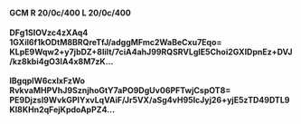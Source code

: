 #### GCM R 20/0c/400 L 20/0c/400
**DFg1SIOVzc4zXAq4**<br/>**1GXil6f1kODtM8BRQreTfJ/adggMFmc2WaBeCxu7Eqo=**<br/>**KLpE9Wqw2+y7jbDZ+8liIt/7ciA4ahJ99RQSRVLglE5Choi2GXIDpnEz+DVJ/kz8kbi4gO3IA4x8M7zK...**<br/><br/>
**lBgqpIW6cxIxFzWo**<br/>**RvkvaMHPVhJ9SznjhoGtY7aPO9DgUv06PFTwjCspOT8=**<br/>**PE9DjzsI9WvkGPlYxvLqVAiF/Jr5VX/aSg4vH95IcJyj26+yjE5zTD49DTL9Kl8KHn2qFejKpdoApPZ4...**
